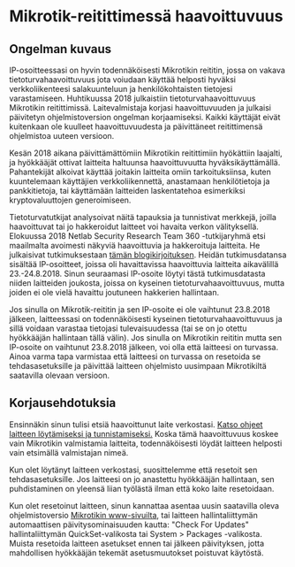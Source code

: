 # Mikrotik-reitittimessä haavoittuvuus

## Ongelman kuvaus

IP-osoitteessasi on hyvin todennäköisesti Mikrotikin reititin, jossa on vakava tietoturvahaavoittuvuus jota voiudaan käyttää helposti hyväksi verkkoliikenteesi salakuunteluun ja henkilökohtaisten tietojesi varastamiseen. Huhtikuussa 2018 julkaistiin tietoturvahaavoittuvuus Mikrotikin reitittimissä. Laitevalmistaja korjasi haavoittuvuuden ja julkaisi päivitetyn ohjelmistoversion ongelman korjaamiseksi. Kaikki käyttäjät eivät kuitenkaan ole kuulleet haavoittuvuudesta ja päivittäneet reitittimensä ohjelmistoa uuteen versioon. 

Kesän 2018 aikana päivittämättömiin Mikrotikin reitittimiin hyökättiin laajalti, ja hyökkääjät ottivat laitteita haltuunsa haavoittuvuutta hyväksikäyttämällä. Pahantekijät alkoivat käyttää joitakin laitteita omiin tarkoituksiinsa, kuten kuuntelemaan käyttäjien verkkoliikennettä, anastamaan henkilötietoja ja pankkitietoja, tai käyttämään laitteiden laskentatehoa esimerkiksi kryptovaluuttojen generoimiseen. 

Tietoturvatutkijat analysoivat näitä tapauksia ja tunnistivat merkkejä, joilla haavoittuvat tai jo hakkeroidut laitteet voi havaita verkon välityksellä. Elokuussa 2018 Netlab Security Research Team 360 -tutkijaryhmä etsi maailmalta avoimesti näkyviä haavoittuvia ja hakkeroituja laitteita. He julkaisivat tutkimuksestaan [tämän blogikirjoituksen](http://blog.netlab.360.com/7500-mikrotik-routers-are-forwarding-owners-traffic-to-the-attackers-how-is-yours-en/). Heidän tutkimusdatansa sisältää IP-osoitteet, joissa oli havaittavissa haavoittuvia laitteita aikavälillä 23.-24.8.2018. Sinun seuraamasi IP-osoite löytyi tästä tutkimusdatasta niiden laitteiden joukosta, joissa on kyseinen tietoturvahaavoittuvuus, mutta joiden ei ole vielä havaittu joutuneen hakkerien hallintaan.

Jos sinulla on Mikrotik-reititin ja sen IP-osoite ei ole vaihtunut 23.8.2018 jälkeen, laitteessasi on todennäköisesti kyseinen tietoturvahaavoittuvuus ja sillä voidaan varastaa tietojasi tulevaisuudessa (tai se on jo otettu hyökkääjän hallintaan tällä välin). Jos sinulla on Mikrotikin reititin mutta sen IP-osoite on vaihtunut 23.8.2018 jälkeen, voi olla että laitteesi on turvassa. Ainoa varma tapa varmistaa että laitteesi on turvassa on resetoida se tehdasasetuksille ja päivittää laitteen ohjelmisto uusimpaan Mikrotikiltä saatavilla olevaan versioon.

## Korjausehdotuksia

Ensinnäkin sinun tulisi etsiä haavoittunut laite verkostasi. [Katso ohjeet laitteen löytämiseksi ja tunnistamiseksi.](../locate.md) Koska tämä haavoittuvuus koskee vain Mikrotikin valmistamia laitteita, todennäköisesti löydät laitteen helposti vain etsimällä valmistajan nimeä. 

Kun olet löytänyt laitteen verkostasi, suosittelemme että resetoit sen tehdasasetuksille. Jos laitteesi on jo anastettu hyökkääjän hallintaan, sen puhdistaminen on yleensä liian työlästä ilman että koko laite resetoidaan. 

Kun olet resetoinut laitteen, sinun kannattaa asentaa uusin saatavilla oleva ohjelmistoversio [Mikrotikin www-sivuilta](https://mikrotik.com/download), tai laitteen hallintaliittymän automaattisen päivitysominaisuuden kautta: "Check For Updates" hallintaliittymän QuickSet-valikosta tai System > Packages -valikosta. Muista resetoida laitteen asetukset ennen tai jälkeen päivityksen, jotta mahdollisen hyökkääjän tekemät asetusmuutokset poistuvat käytöstä.

